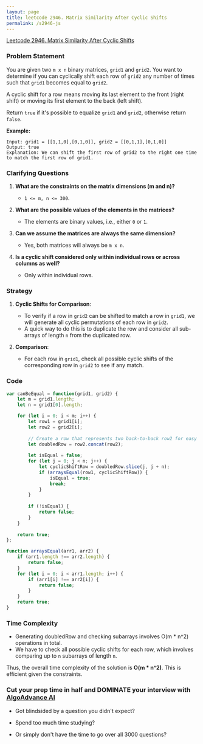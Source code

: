 ```yaml
---
layout: page
title: leetcode 2946. Matrix Similarity After Cyclic Shifts
permalink: /s2946-js
---
```

[Leetcode 2946. Matrix Similarity After Cyclic Shifts](https://algoadvance.github.io/algoadvance/l2946)
### Problem Statement

You are given two `m x n` binary matrices, `grid1` and `grid2`. You want to determine if you can cyclically shift each row of `grid2` any number of times such that `grid1` becomes equal to `grid2`.

A cyclic shift for a row means moving its last element to the front (right shift) or moving its first element to the back (left shift).

Return `true` if it's possible to equalize `grid1` and `grid2`, otherwise return `false`.

**Example:**

```plaintext
Input: grid1 = [[1,1,0],[0,1,0]], grid2 = [[0,1,1],[0,1,0]]
Output: true
Explanation: We can shift the first row of grid2 to the right one time to match the first row of grid1.
```

### Clarifying Questions

1. **What are the constraints on the matrix dimensions (m and n)?**
   - `1 <= m, n <= 300`.
   
2. **What are the possible values of the elements in the matrices?**
   - The elements are binary values, i.e., either `0` or `1`.

3. **Can we assume the matrices are always the same dimension?**
   - Yes, both matrices will always be `m x n`.

4. **Is a cyclic shift considered only within individual rows or across columns as well?**
   - Only within individual rows.

### Strategy

1. **Cyclic Shifts for Comparison**:
   - To verify if a row in `grid2` can be shifted to match a row in `grid1`, we will generate all cyclic permutations of each row in `grid2`.
   - A quick way to do this is to duplicate the row and consider all sub-arrays of length `n` from the duplicated row.

2. **Comparison**:
   - For each row in `grid1`, check all possible cyclic shifts of the corresponding row in `grid2` to see if any match.

### Code

```javascript
var canBeEqual = function(grid1, grid2) {
    let m = grid1.length;
    let n = grid1[0].length;

    for (let i = 0; i < m; i++) {
        let row1 = grid1[i];
        let row2 = grid2[i];
        
        // Create a row that represents two back-to-back row2 for easy cyclic shift checks
        let doubledRow = row2.concat(row2);
        
        let isEqual = false;
        for (let j = 0; j < n; j++) {
            let cyclicShiftRow = doubledRow.slice(j, j + n);
            if (arraysEqual(row1, cyclicShiftRow)) {
                isEqual = true;
                break;
            }
        }
        
        if (!isEqual) {
            return false;
        }
    }
    
    return true;
};

function arraysEqual(arr1, arr2) {
    if (arr1.length !== arr2.length) {
        return false;
    }
    for (let i = 0; i < arr1.length; i++) {
        if (arr1[i] !== arr2[i]) {
            return false;
        }
    }
    return true;
}
```

### Time Complexity

- Generating doubledRow and checking subarrays involves O(m * n^2) operations in total.
- We have to check all possible cyclic shifts for each row, which involves comparing up to `n` subarrays of length `n`.

Thus, the overall time complexity of the solution is **O(m * n^2)**. This is efficient given the constraints.


### Cut your prep time in half and DOMINATE your interview with [AlgoAdvance AI](https://algoAdvance.com)

- Got blindsided by a question you didn't expect?

- Spend too much time studying?

- Or simply don't have the time to go over all 3000 questions?

